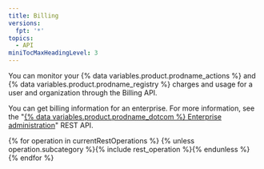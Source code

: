 ```yaml
---
title: Billing
versions:
  fpt: '*'
topics:
  - API
miniTocMaxHeadingLevel: 3
---
```


You can monitor your {% data variables.product.prodname_actions %} and {% data variables.product.prodname_registry %} charges and usage for a user and organization through the Billing API.

You can get billing information for an enterprise. For more information, see the "[{% data variables.product.prodname_dotcom %} Enterprise administration](/rest/reference/enterprise-admin#billing)" REST API.

{% for operation in currentRestOperations %}
  {% unless operation.subcategory %}{% include rest_operation %}{% endunless %}
{% endfor %}
